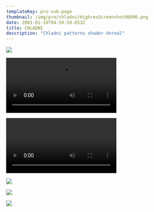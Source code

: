 ```yaml
---
templateKey: pro-sub-page
thumbnail: /img/pro/chladni/HighresScreenshot00096.png
date: 2001-01-16T04:59:59.653Z
title: CHLADNI
description: "Chladni patterns shader Unreal"
---
```


![](/img/pro/chladni/2019-02-26_22-01-55.gif)

![](/img/pro/chladni/2019-02-26_22-01-55.mp4)

![](/img/pro/chladni/2019-02-26_22-01-55.webm)


![](/img/pro/chladni/chladni_01.png)

![](/img/pro/chladni/chladni_02.png)

![](/img/pro/chladni/chladni_03.png)

